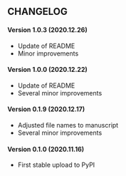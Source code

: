 CHANGELOG
---------
#### Version 1.0.3 (2020.12.26)
* Update of README
* Minor improvements
#### Version 1.0.0 (2020.12.22)
* Update of README
* Several minor improvements
#### Version 0.1.9 (2020.12.17)
* Adjusted file names to manuscript
* Several minor improvements
#### Version 0.1.0 (2020.11.16)
* First stable upload to PyPI
